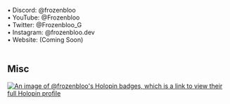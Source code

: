 <!-- <h2>Personal Projects</h2>
• FrostLibrary (A library aimed to make Minecraft Plugin Development Easier) <strong>ARCHIVED</strong><br />
• FrostCore (A lightweight Minecraft Server Core with useful features and commands) <strong>ARCHIVED</strong><br />
• FrostBot (A general purpose Discord bot) <strong>WIP</strong><br />
• A ton of other personal and school related projects -->

<!-- <h2>About Me</h2>
<strong>• Fullstack Dev:</strong><br />
• Fluent in Java, C#, Kotlin, <em>somewhat</em> in Python<br />
• Currently learning C++, C, Kotlin & Rust.<br />
<br /> -->
• Discord: @frozenbloo<br />
• YouTube: @Frozenbloo<br />
• Twitter: @Frozenbloo_G<br />
• Instagram: @frozenbloo.dev<br />
• Website: (Coming Soon)<br />
<br />

<h2>Misc</h2>

[![An image of @frozenbloo's Holopin badges, which is a link to view their full Holopin profile](https://holopin.me/frozenbloo)](https://holopin.io/@frozenbloo)
